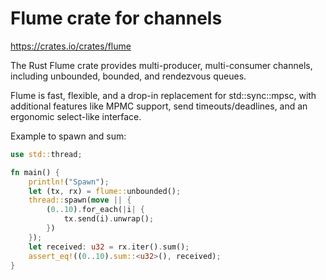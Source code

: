 # Flume crate for channels

<https://crates.io/crates/flume>

The Rust Flume crate provides multi-producer, multi-consumer channels, including unbounded, bounded, and rendezvous queues.

Flume is fast, flexible, and a drop-in replacement for std::sync::mpsc, with additional features like MPMC support, send timeouts/deadlines, and an ergonomic select-like interface.

Example to spawn and sum:

```rust
use std::thread;

fn main() {
    println!("Spawn");
    let (tx, rx) = flume::unbounded();
    thread::spawn(move || {
        (0..10).for_each(|i| {
            tx.send(i).unwrap();
        })
    });
    let received: u32 = rx.iter().sum();
    assert_eq!((0..10).sum::<u32>(), received);
}
```
